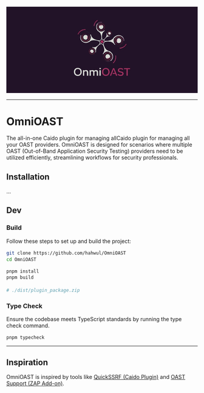 ![](./images/omnioast-banner.jpg)

---

# OmniOAST

The all-in-one Caido plugin for managing allCaido plugin for managing all your OAST providers. OmniOAST is designed for scenarios where multiple OAST (Out-of-Band Application Security Testing) providers need to be utilized efficiently, streamlining workflows for security professionals.

## Installation

...

## Dev

### Build

Follow these steps to set up and build the project:

```bash
git clone https://github.com/hahwul/OmniOAST
cd OmniOAST
```

```bash
pnpm install
pnpm build

# ./dist/plugin_package.zip
```

### Type Check

Ensure the codebase meets TypeScript standards by running the type check command.

```bash
pnpm typecheck
```

---

## Inspiration

OmniOAST is inspired by tools like [QuickSSRF (Caido Plugin)](https://github.com/caido-community/quickssrf) and [OAST Support (ZAP Add-on)](https://www.zaproxy.org/docs/desktop/addons/oast-support/).

